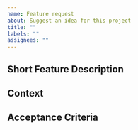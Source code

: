 ```yaml
---
name: Feature request
about: Suggest an idea for this project
title: ""
labels: ""
assignees: ""
---
```


## Short Feature Description

## Context

## Acceptance Criteria
